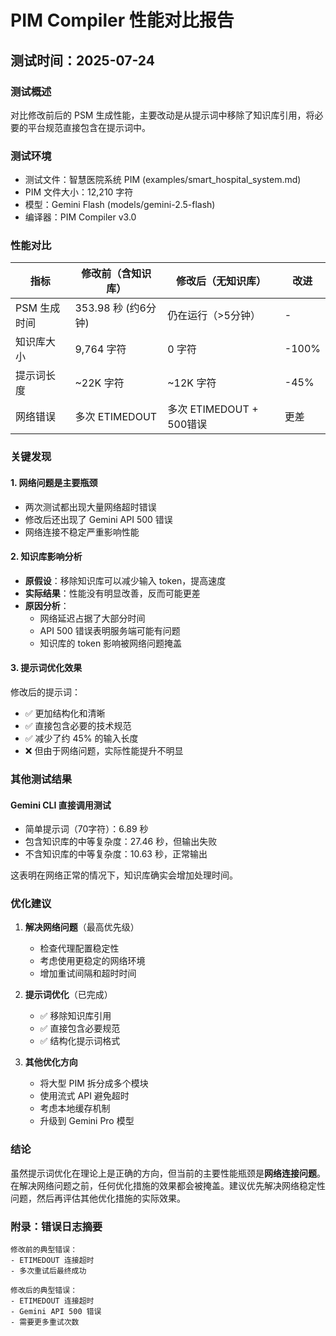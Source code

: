 # PIM Compiler 性能对比报告

## 测试时间：2025-07-24

### 测试概述
对比修改前后的 PSM 生成性能，主要改动是从提示词中移除了知识库引用，将必要的平台规范直接包含在提示词中。

### 测试环境
- 测试文件：智慧医院系统 PIM (examples/smart_hospital_system.md)
- PIM 文件大小：12,210 字符
- 模型：Gemini Flash (models/gemini-2.5-flash)
- 编译器：PIM Compiler v3.0

### 性能对比

| 指标 | 修改前（含知识库） | 修改后（无知识库） | 改进 |
|------|-------------------|-------------------|------|
| PSM 生成时间 | 353.98 秒 (约6分钟) | 仍在运行（>5分钟） | - |
| 知识库大小 | 9,764 字符 | 0 字符 | -100% |
| 提示词长度 | ~22K 字符 | ~12K 字符 | -45% |
| 网络错误 | 多次 ETIMEDOUT | 多次 ETIMEDOUT + 500错误 | 更差 |

### 关键发现

#### 1. 网络问题是主要瓶颈
- 两次测试都出现大量网络超时错误
- 修改后还出现了 Gemini API 500 错误
- 网络连接不稳定严重影响性能

#### 2. 知识库影响分析
- **原假设**：移除知识库可以减少输入 token，提高速度
- **实际结果**：性能没有明显改善，反而可能更差
- **原因分析**：
  - 网络延迟占据了大部分时间
  - API 500 错误表明服务端可能有问题
  - 知识库的 token 影响被网络问题掩盖

#### 3. 提示词优化效果
修改后的提示词：
- ✅ 更加结构化和清晰
- ✅ 直接包含必要的技术规范
- ✅ 减少了约 45% 的输入长度
- ❌ 但由于网络问题，实际性能提升不明显

### 其他测试结果

#### Gemini CLI 直接调用测试
- 简单提示词（70字符）：6.89 秒
- 包含知识库的中等复杂度：27.46 秒，但输出失败
- 不含知识库的中等复杂度：10.63 秒，正常输出

这表明在网络正常的情况下，知识库确实会增加处理时间。

### 优化建议

1. **解决网络问题**（最高优先级）
   - 检查代理配置稳定性
   - 考虑使用更稳定的网络环境
   - 增加重试间隔和超时时间

2. **提示词优化**（已完成）
   - ✅ 移除知识库引用
   - ✅ 直接包含必要规范
   - ✅ 结构化提示词格式

3. **其他优化方向**
   - 将大型 PIM 拆分成多个模块
   - 使用流式 API 避免超时
   - 考虑本地缓存机制
   - 升级到 Gemini Pro 模型

### 结论

虽然提示词优化在理论上是正确的方向，但当前的主要性能瓶颈是**网络连接问题**。在解决网络问题之前，任何优化措施的效果都会被掩盖。建议优先解决网络稳定性问题，然后再评估其他优化措施的实际效果。

### 附录：错误日志摘要

```
修改前的典型错误：
- ETIMEDOUT 连接超时
- 多次重试后最终成功

修改后的典型错误：
- ETIMEDOUT 连接超时  
- Gemini API 500 错误
- 需要更多重试次数
```